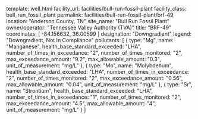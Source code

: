 template: well.html
facility_url: facilities/bull-run-fossil-plant
facility_class: bull_run_fossil_plant
permalink: facilities/bull-run-fossil-plant/brf-49
location: "Anderson County, TN"
site_name: "Bull Run Fossil Plant"
owner/operator: "Tennessee Valley Authority (TVA)"
title: "BRF-49"
coordinates: [
  -84.156632,
  36.00599
]
designation: "Downgradient"
legend: "Downgradient, Not In Compliance"
pollutants: [
  {
  type: "Mg",
  name: "Manganese",
  health_base_standard_exceeded: "LHA",
  number_of_times_in_exceedance: "2",
  number_of_times_monitored: "2",
  max_exceedance_amount: "9.2",
  max_allowable_amount: "0.3",
  unit_of_measurement: "mg/L"
  },
  {
  type: "Mo",
  name: "Molybdenum",
  health_base_standard_exceeded: "LHA",
  number_of_times_in_exceedance: "2",
  number_of_times_monitored: "2",
  max_exceedance_amount: "0.56",
  max_allowable_amount: "0.04",
  unit_of_measurement: "mg/L"
  },
  {
  type: "Sr",
  name: "Strontium",
  health_base_standard_exceeded: "LHA",
  number_of_times_in_exceedance: "1",
  number_of_times_monitored: "2",
  max_exceedance_amount: "4.5",
  max_allowable_amount: "4",
  unit_of_measurement: "mg/L"
  }
]
